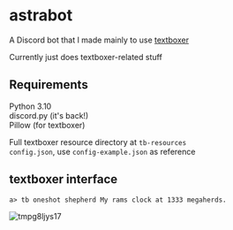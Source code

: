 # astrabot
A Discord bot that I made mainly to use [textboxer](https://github.com/kumquat-ir/textboxer)

Currently just does textboxer-related stuff

## Requirements
Python 3.10  
discord.py (it's back!)  
Pillow (for textboxer)

Full textboxer resource directory at `tb-resources`  
`config.json`, use `config-example.json` as reference

## textboxer interface
`a> tb oneshot shepherd My rams clock at 1333 megaherds.`

![tmpg8ljys17](https://user-images.githubusercontent.com/66188216/156435804-e1d1d78c-dc63-4048-bfa2-29d609ca69d0.PNG)

